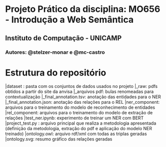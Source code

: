 # Projeto Prático da disciplina: MO656 -  Introdução a Web Semântica
## Instituto de Computação - UNICAMP
### Autores: @stelzer-monar e @mc-castro

# Estrutura do repositório

|dataset : pasta com os conjuntos de dados usados no projeto
|_raw: pdfs obtidos a partir do site da anvisa
|_arquivos pdf: bulas renomeadas para contextualização
|_final_annotation.tsv: anotação das entidades para o NER
|_final_annotation.json: anotação das relações para o REL
|ner_component: arquivos para o treinamento do modelo de reconhecimento de entidades
|rel_component: arquivos para o treinamento do modelo de extração de relações
|test_ner.ipynb: experimento de treinar um NER com BERT
|project_test.py : arquivo principal que realiza a metodologia apresentada (definição da metodologia, extração do pdf e aplicação do modelo NER treinado)
|ontology.owl: arquivo rdf/xml com todas as triplas geradas
|ontology.svg: resumo gráfico das relações geradas

